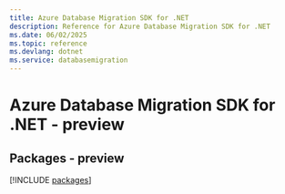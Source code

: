 ```yaml
---
title: Azure Database Migration SDK for .NET
description: Reference for Azure Database Migration SDK for .NET
ms.date: 06/02/2025
ms.topic: reference
ms.devlang: dotnet
ms.service: databasemigration
---
```

# Azure Database Migration SDK for .NET - preview
## Packages - preview
[!INCLUDE [packages](database-migration-index.md)]